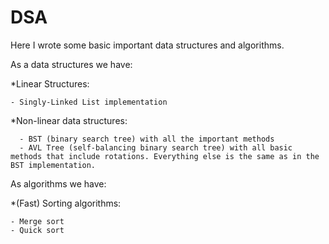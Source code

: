 # DSA
Here I wrote some basic important data structures and algorithms.

As a data structures we have:

  *Linear Structures:
  
    - Singly-Linked List implementation
    
   *Non-linear data structures:
   
      - BST (binary search tree) with all the important methods
      - AVL Tree (self-balancing binary search tree) with all basic methods that include rotations. Everything else is the same as in the BST implementation.


As algorithms we have:

  *(Fast) Sorting algorithms:
  
    - Merge sort
    - Quick sort
